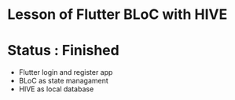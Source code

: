 # Lesson of Flutter BLoC with HIVE

# Status : Finished
- Flutter login and register app
- BLoC as state managament
- HIVE as local database